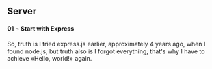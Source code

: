 ## Server

#### 01 ¬ Start with Express

So, truth is I tried express.js earlier, approximately 4 years ago, when I found node.js, but truth also is I forgot everything, that's why I have to achieve «Hello, world!» again.
